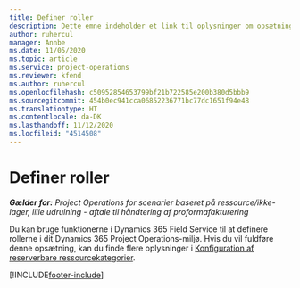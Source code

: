 ```yaml
---
title: Definer roller
description: Dette emne indeholder et link til oplysninger om opsætning af reserverbare ressourcekategorier.
author: ruhercul
manager: Annbe
ms.date: 11/05/2020
ms.topic: article
ms.service: project-operations
ms.reviewer: kfend
ms.author: ruhercul
ms.openlocfilehash: c50952854653799bf21b722585e200b380d5bbb9
ms.sourcegitcommit: 454b0ec941cca06852236771bc77dc1651f94e48
ms.translationtype: HT
ms.contentlocale: da-DK
ms.lasthandoff: 11/12/2020
ms.locfileid: "4514508"
---
```

# <a name="define-roles"></a>Definer roller

_**Gælder for:** Project Operations for scenarier baseret på ressource/ikke-lager, lille udrulning - aftale til håndtering af proformafakturering_

Du kan bruge funktionerne i Dynamics 365 Field Service til at definere rollerne i dit Dynamics 365 Project Operations-miljø. Hvis du vil fuldføre denne opsætning, kan du finde flere oplysninger i [Konfiguration af reserverbare ressourcekategorier](https://docs.microsoft.com/dynamics365/field-service/set-up-bookable-resource-categories).


[!INCLUDE[footer-include](../includes/footer-banner.md)]